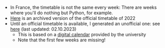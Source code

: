 - In France, the timetable is not the same every week: There are weeks where you'll do nothing but Python, for example.
- [Here](https://web.archive.org/web/20230323043400/https://imapp.eu/wp-content/uploads/2022/02/IMAPP_timetable_summer_term_2022.pdf) is an archived version of the official timetable of 2022
- Until an official timetable is available, I generated an unofficial one: see [here](/assets/unofficial_timetable_2023.pdf) (last updated: 02.10.2023)
	- This is based on a [digital calendar](https://edt.uca.fr/direct/myplanning.jsp) provided by the university
	- Note that the first few weeks are missing!
